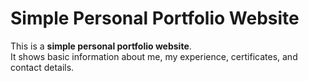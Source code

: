# Simple Personal Portfolio Website
This is a **simple personal portfolio website**.  
It shows basic information about me, my experience, certificates, and contact details.
